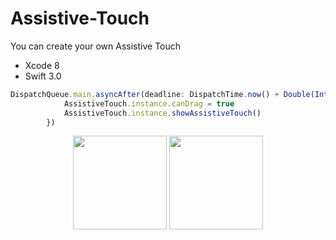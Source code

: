 # Assistive-Touch
You can create your own Assistive Touch

* Xcode 8
* Swift 3.0

```javascript
DispatchQueue.main.asyncAfter(deadline: DispatchTime.now() + Double(Int64(3 * Double(NSEC_PER_SEC))) / Double(NSEC_PER_SEC), execute: {() -> Void in
            AssistiveTouch.instance.canDrag = true
            AssistiveTouch.instance.showAssistiveTouch()
        })
```
<p align="center">
  <img src="https://github.com/virendall/Assistive-Touch/blob/master/images/Simulator%20Screen%20Shot%2030-Dec-2016%2C%2010.38.03%20AM.png" width="150"/>
  <img src="https://github.com/virendall/Assistive-Touch/blob/master/images/Simulator%20Screen%20Shot%2030-Dec-2016%2C%2010.38.07%20AM.png" width="150"/>
</p>
